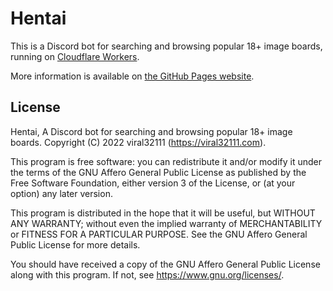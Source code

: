 # Hentai

This is a Discord bot for searching and browsing popular 18+ image boards, running on [Cloudflare Workers](https://workers.cloudflare.com/).

More information is available on [the GitHub Pages website](https://viral32111.github.io/hentai).

## License

Hentai, A Discord bot for searching and browsing popular 18+ image boards.
Copyright (C) 2022 viral32111 (https://viral32111.com).

This program is free software: you can redistribute it and/or modify
it under the terms of the GNU Affero General Public License as
published by the Free Software Foundation, either version 3 of the
License, or (at your option) any later version.

This program is distributed in the hope that it will be useful,
but WITHOUT ANY WARRANTY; without even the implied warranty of
MERCHANTABILITY or FITNESS FOR A PARTICULAR PURPOSE. See the
GNU Affero General Public License for more details.

You should have received a copy of the GNU Affero General Public License
along with this program. If not, see https://www.gnu.org/licenses/.
